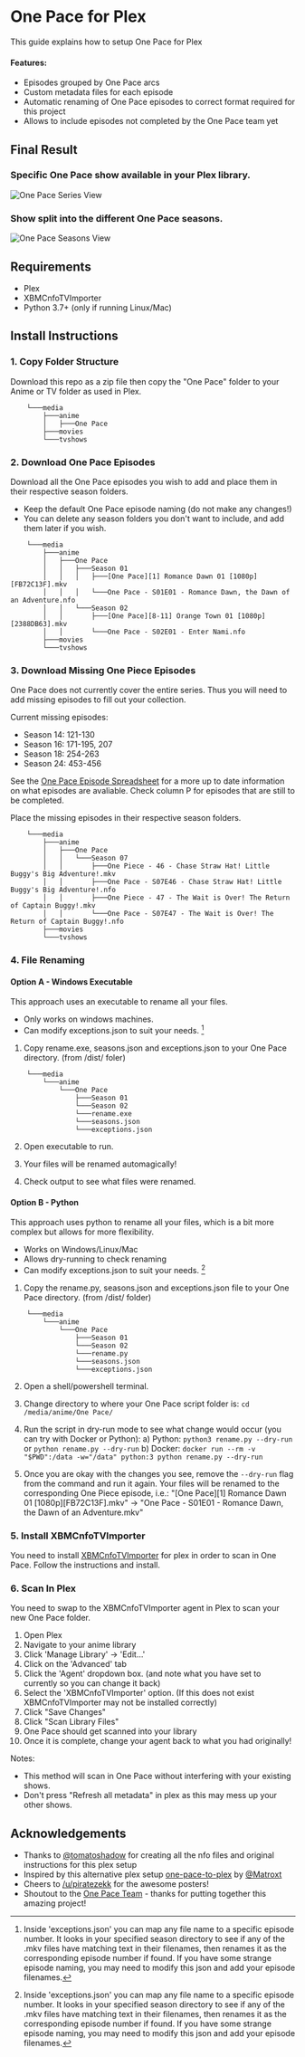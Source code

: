 # One Pace for Plex

This guide explains how to setup One Pace for Plex

#### Features:
- Episodes grouped by One Pace arcs
- Custom metadata files for each episode
- Automatic renaming of One Pace episodes to correct format required for this project
- Allows to include episodes not completed by the One Pace team yet

## Final Result

### Specific One Pace show available in your Plex library.

![One Pace Series View](images/series-view.png)

### Show split into the different One Pace seasons. 

![One Pace Seasons View](images/seasons-view.png)

## Requirements

- Plex
- XBMCnfoTVImporter
- Python 3.7+ (only if running Linux/Mac)

## Install Instructions

### 1. Copy Folder Structure

Download this repo as a zip file then copy the "One Pace" folder to your Anime or TV folder as used in Plex.

```
    └───media
        ├───anime
        │   ├───One Pace
        ├───movies
        └───tvshows
```

### 2. Download One Pace Episodes

Download all the One Pace episodes you wish to add and place them in their respective season folders.

 - Keep the default One Pace episode naming (do not make any changes!)
 - You can delete any season folders you don't want to include, and add them later if you wish.

```
    └───media
        ├───anime
        │   ├───One Pace    
        │   │   ├───Season 01
        │   │   │   ├───[One Pace][1] Romance Dawn 01 [1080p][FB72C13F].mkv     
        │   │   │   └───One Pace - S01E01 - Romance Dawn, the Dawn of an Adventure.nfo           
        │   │   └───Season 02
        │   │       ├───[One Pace][8-11] Orange Town 01 [1080p][2388DB63].mkv    
        │   │       └───One Pace - S02E01 - Enter Nami.nfo      
        ├───movies
        └───tvshows
```

### 3. Download Missing One Piece Episodes

One Pace does not currently cover the entire series. Thus you will need to add missing episodes to fill out your collection.

Current missing episodes:
- Season 14: 121-130
- Season 16: 171-195, 207
- Season 18: 254-263
- Season 24: 453-456

See the [One Pace Episode Spreadsheet](https://docs.google.com/spreadsheets/d/1HQRMJgu_zArp-sLnvFMDzOyjdsht87eFLECxMK858lA/) for a more up to date information on what episodes are avaliable. Check column P for episodes that are still to be completed.

Place the missing episodes in their respective season folders.

```
    └───media
        ├───anime
        │   ├───One Pace    
        │   │   └───Season 07
        │   │       ├───One Piece - 46 - Chase Straw Hat! Little Buggy's Big Adventure!.mkv     
        │   │       ├───One Pace - S07E46 - Chase Straw Hat! Little Buggy's Big Adventure!.nfo           
        │   │       ├───One Piece - 47 - The Wait is Over! The Return of Captain Buggy!.mkv    
        │   │       └───One Pace - S07E47 - The Wait is Over! The Return of Captain Buggy!.nfo      
        ├───movies
        └───tvshows
```

### 4. File Renaming

#### Option A - Windows Executable

This approach uses an executable to rename all your files. 
- Only works on windows machines.
- Can modify exceptions.json to suit your needs. [^1]

1. Copy rename.exe, seasons.json and exceptions.json to your One Pace directory. (from /dist/ foler)

```
    └───media
        └───anime
            └───One Pace
                ├───Season 01
                └───Season 02
                └───rename.exe
                └───seasons.json
                └───exceptions.json
```

2.  Open executable to run.

3.  Your files will be renamed automagically!

4.  Check output to see what files were renamed.

#### Option B - Python

This approach uses python to rename all your files, which is a bit more complex but allows for more flexibility.
- Works on Windows/Linux/Mac
- Allows dry-running to check renaming
- Can modify exceptions.json to suit your needs. [^1]

1. Copy the rename.py, seasons.json and exceptions.json file to your One Pace directory. (from /dist/ folder)

```
    └───media
        └───anime
            └───One Pace
                ├───Season 01
                └───Season 02
                └───rename.py
                └───seasons.json
                └───exceptions.json
```

2.  Open a shell/powershell terminal.

2.  Change directory to where your One Pace script folder is: `cd /media/anime/One Pace/`

4.  Run the script in dry-run mode to see what change would occur (you can try with Docker or Python):
    a) Python: `python3 rename.py --dry-run` or `python rename.py --dry-run`
    b) Docker: `docker run --rm -v "$PWD":/data -w="/data" python:3 python rename.py --dry-run`

5.  Once you are okay with the changes you see, remove the `--dry-run` flag from the command and run it again.
    Your files will be renamed to the corresponding One Piece episode, i.e.:
    "[One Pace][1] Romance Dawn 01 [1080p][FB72C13F].mkv" -> "One Pace - S01E01 - Romance Dawn, the Dawn of an Adventure.mkv"

[^1]: Inside 'exceptions.json' you can map any file name to a specific episode number. It looks in your specified season directory to see if any of the .mkv files have matching text in their filenames, then renames it as the corresponding episode number if found. If you have some strange episode naming, you may need to modify this json and add your episode filenames.

### 5. Install XBMCnfoTVImporter

You need to install [XBMCnfoTVImporter](https://github.com/gboudreau/XBMCnfoTVImporter.bundle) for plex in order to scan in One Pace. Follow the instructions and install.

### 6. Scan In Plex

You need to swap to the XBMCnfoTVImporter agent in Plex to scan your new One Pace folder. 

1. Open Plex
2. Navigate to your anime library
3. Click 'Manage Library' -> 'Edit...'
4. Click on the 'Advanced' tab
5. Click the 'Agent' dropdown box. (and note what you have set to currently so you can change it back)
6. Select the 'XBMCnfoTVImporter' option. (If this does not exist XBMCnfoTVImporter may not be installed correctly)
7. Click "Save Changes"
8. Click "Scan Library Files"
9. One Pace should get scanned into your library
10. Once it is complete, change your agent back to what you had originally!
    
Notes: 
- This method will scan in One Pace without interfering with your existing shows.
- Don't press "Refresh all metadata" in plex as this may mess up your other shows.

## Acknowledgements

- Thanks to [@tomatoshadow](https://github.com/Tomatoshadow) for creating all the nfo files and original instructions for this plex setup
- Inspired by this alternative plex setup [one-pace-to-plex](https://github.com/Matroxt/one-pace-to-plex) by [@Matroxt](https://github.com/Matroxt)
- Cheers to [/u/piratezekk](https://www.reddit.com/user/piratezekk) for the awesome posters! 
- Shoutout to the [One Pace Team](https://onepace.net) - thanks for putting together this amazing project!
